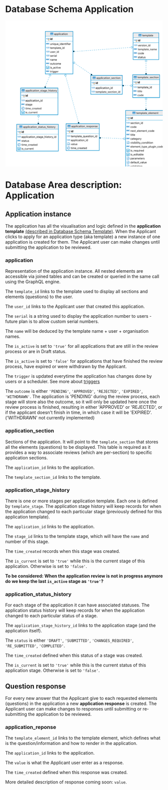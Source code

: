 # Database Schema Application

![Database Schema](images/database-schema-application.png)

# Database Area description: Application

## Application instance

The application has all the visualisation and logic defined in the **application template** [(described in Database Schema Template)](Database-Schema-Template.md). When the Applicant clicks to apply for an application type (aka template) a new instance of one application is created for them. The Applicant user can make changes until submitting the application to be reviewed.

### application

Representation of the application instance. All nested elements are accessible via joined tables and can be created or queried in the same call using the GraphQL engine.

The `template_id` links to the template used to display all sections and elements (questions) to the user.

The `user_id` links to the Applicant user that created this application.

The `serial` is a string used to display the application number to users - future plan is to allow custom serial numbers.

The `name` will be deduced by the template name + user + organisation names.

The `is_active` is set to `'true'` for all applications that are still in the review process or are in Draft status.

The `is_active` is set to `'false'` for applications that have finished the review process, have expired or were withdrawn by the Applicant.

The `trigger` is updated everytime the application has changes done by users or a scheduler. See more about [triggers](Triggers-and-Actions.md)

The `outcome` is either `'PENDING'`, `'APPROVED'`, `'REJECTED'`, `'EXPIRED'`, `'WITHDRAWN'`. The application is 'PENDING' during the review process, each stage will store also the outcome, so it will only be updated here once the review process is finished, resulting in either 'APPROVED' or 'REJECTED', or if the applicant doesn't finish in time, in which case it will be 'EXPIRED'. ('WITHDRAWN' not currently implemented)

### application_section

Sections of the application. It will point to the `template_section` that stores all the elements (questions) to be displayed. This table is required as it provides a way to associate reviews (which are per-section) to specific application sections.

The `application_id` links to the application.

The `template_section_id` links to the template.

### application_stage_history

There is one or more stages per application template. Each one is defined by `template_stage`. The application stage history will keep records for when the application changed to each particular stage (previously defined for this application template).

The `application_id` links to the application.

The `stage_id` links to the template stage, which will have the `name` and number of this stage.

The `time_created` records when this stage was created.

The `is_current` is set to `'true'` while this is the current stage of this application. Otherwise is set to `'false'`.

**To be considered: When the application review is not in progress anymore do we keep the last `is_active` stage as `'true'`?**

### application_status_history

For each stage of the application it can have associated statuses. The application status history will keep records for when the
application changed to each particular status of a stage.

The `application_stage_history_id` links to the application stage (and the application itself).

The `status` is either `'DRAFT'`, `'SUBMITTED'`, `'CHANGES_REQUIRED'`, `'RE_SUBMITTED'`, `'COMPLETED'`.

The `time_created` defined when this status of a stage was created.

The `is_current` is set to `'true'` while this is the current status of this application stage. Otherwise is set to `'false'`.

## Question response

For every new answer that the Applicant give to each requested elements (questions) in the application a new **application response** is created. The Applicant user can make changes to responses until submitting or re-submitting the application to be reviewed.

### application_reponse

The `template_element_id` links to the template element, which defines what is the question/information and how to render in the application.

The `application_id` links to the application.

The `value` is what the Applicant user enter as a response.

The `time_created` defined when this response was created.

More detailed description of response coming soon: `value`.

